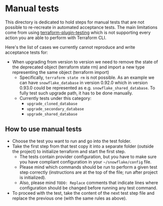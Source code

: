 # Manual tests

This directory is dedicated to hold steps for manual tests that are not possible to re-recreate in automated acceptance tests.
The main limitations come from using [terraform-plugin-testing](https://github.com/hashicorp/terraform-plugin-testing) which is
not supporting every action you are able to perform with Terraform CLI. 

Here's the list of cases we currently cannot reproduce and write acceptance tests for:
- When upgrading from version to version we need to remove the state of the deprecated object (terraform state rm) and import a new type representing the same object (terraform import)
  - Specifically, `terraform state rm` is not possible. As an example we can have `snowflake_database` in version 0.92.0 which in version 0.93.0 could be represented as e.g. `snowflake_shared_database`. To fully test such upgrade path, it has to be done manually.
  - Currently tests under this category:
    - `upgrade_cloned_database`
    - `upgrade_secondary_database`
    - `upgrade_shared_database`

## How to use manual tests
- Choose the test you want to run and go into the test folder.
- Take the first step from that test copy it into a separate folder (outside the project) to initialize terraform and start the first step.
  - The tests contain provider configuration, but you have to make sure you have compliant configuration in your `~/snowflake/config` file.
  - Please mind which commands should be run to perform a given test step correctly (instructions are at the top of the file; run after project is initialized).
  - Also, please mind `TODO: Replace` comments that indicate lines where configuration should be changed before running any test command.
- To proceed with the test, take the content of the next test step file and replace the previous one (with the same rules as above).